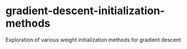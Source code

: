 # gradient-descent-initialization-methods
 Exploration of various weight initialization methods for gradient descent
